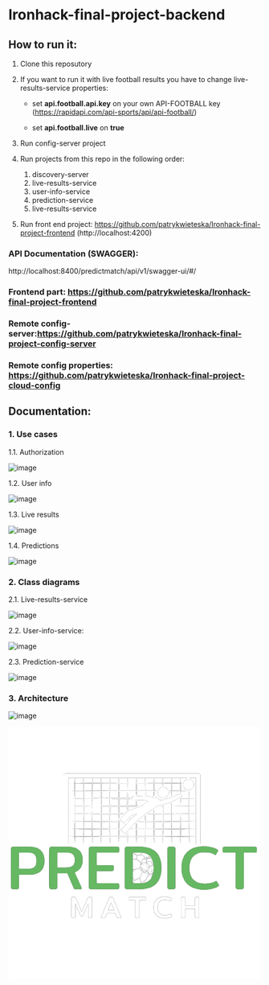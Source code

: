 # Ironhack-final-project-backend
## How to run it:
1. Clone this reposutory
2. If you want to run it with live football results you have to change live-results-service properties:
	
	* set **api.football.api.key** on your own API-FOOTBALL key (https://rapidapi.com/api-sports/api/api-football/)
	
	* set **api.football.live** on **true**

3. Run config-server project
4. Run projects from this repo in the following order:
	
	1. discovery-server
	2. live-results-service
	3. user-info-service
	4. prediction-service
	5. live-results-service

5. Run front end project: https://github.com/patrykwieteska/Ironhack-final-project-frontend (http://localhost:4200)

### API Documentation (SWAGGER):
http://localhost:8400/predictmatch/api/v1/swagger-ui/#/

### Frontend part: https://github.com/patrykwieteska/Ironhack-final-project-frontend
### Remote config-server:https://github.com/patrykwieteska/Ironhack-final-project-config-server
### Remote config properties: https://github.com/patrykwieteska/Ironhack-final-project-cloud-config


## Documentation:


### 1. Use cases
1.1. Authorization

![image](https://user-images.githubusercontent.com/44143107/146634768-978b2114-5a43-4bf2-8b97-cfbd4c62afdf.png)

1.2. User info

![image](https://user-images.githubusercontent.com/44143107/146634802-af6b02b3-0980-4fca-99b0-3a853815d52e.png)

1.3. Live results

![image](https://user-images.githubusercontent.com/44143107/146634810-fc12619a-e44e-4edd-81b7-9f60e801e3e0.png)

1.4. Predictions

![image](https://user-images.githubusercontent.com/44143107/146634818-7634c21f-aeee-4d78-9a6f-2a61767197af.png)


### 2. Class diagrams

2.1. Live-results-service

 ![image](https://user-images.githubusercontent.com/44143107/146634720-1c81e614-2314-475d-a4bc-bc4223716300.png)
 
2.2. User-info-service:

![image](https://user-images.githubusercontent.com/44143107/146634749-5be36bc6-3860-4844-b844-f61d7ca16717.png)


2.3. Prediction-service

![image](https://user-images.githubusercontent.com/44143107/146634741-01b5e6a8-2671-4ced-a3eb-70119dc4e643.png)


### 3. Architecture

![image](https://user-images.githubusercontent.com/44143107/146634905-eca2e0a1-e24d-4671-b4d8-67d3d3a42329.png)


![alt text](https://github.com/patrykwieteska/Ironhack-final-project-frontend/blob/main/src/assets/images/logo/logo_no_bg_black.png)
  
  
